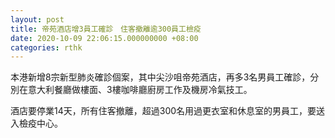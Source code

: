 ```yaml
---
layout: post
title: 帝苑酒店增3員工確診　住客撤離逾300員工檢疫
date: 2020-10-09 22:06:15.000000000 +08:00
categories: rthk
---
```


本港新增8宗新型肺炎確診個案，其中尖沙咀帝苑酒店，再多3名男員工確診，分別在意大利餐廳做樓面、3樓咖啡廳廚房工作及機房冷氣技工。

酒店要停業14天，所有住客撤離，超過300名用過更衣室和休息室的男員工，要送入檢疫中心。
